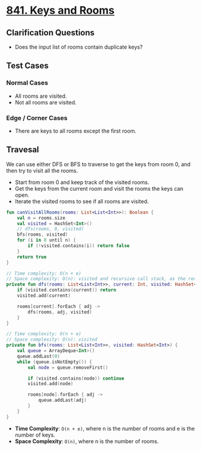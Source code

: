 # [841. Keys and Rooms](https://leetcode.com/problems/keys-and-rooms/)

## Clarification Questions
* Does the input list of rooms contain duplicate keys?
 
## Test Cases
### Normal Cases
* All rooms are visited.
* Not all rooms are visited.

### Edge / Corner Cases
* There are keys to all rooms except the first room.

## Travesal
We can use either DFS or BFS to traverse to get the keys from room 0, and then try to visit all the rooms.
* Start from room 0 and keep track of the visited rooms.
* Get the keys from the current room and visit the rooms the keys can open.
* Iterate the visited rooms to see if all rooms are visited.

```kotlin
fun canVisitAllRooms(rooms: List<List<Int>>): Boolean {
    val n = rooms.size
    val visited = HashSet<Int>()
    // dfs(rooms, 0, visited)
    bfs(rooms, visited)
    for (i in 0 until n) {
        if (!visited.contains(i)) return false
    }
    return true
}

// Time complexity: O(n + e)
// Space complexity: O(n): visited and recursive call stack, as the recursion goes as deep as the number of roooms.
private fun dfs(rooms: List<List<Int>>, current: Int, visited: HashSet<Int>) {
    if (visited.contains(current)) return
    visited.add(current)

    rooms[current].forEach { adj ->
        dfs(rooms, adj, visited)
    }
}

// Time complexity: O(n + e)
// Space complexity: O(n): visited
private fun bfs(rooms: List<List<Int>>, visited: HashSet<Int>) {
    val queue = ArrayDeque<Int>()
    queue.addLast(0)
    while (queue.isNotEmpty()) {
        val node = queue.removeFirst()

        if (visited.contains(node)) continue
        visited.add(node)

        rooms[node].forEach { adj -> 
            queue.addLast(adj)
        }
    }
}
```

* **Time Complexity**: `O(n + e)`, where n is the number of rooms and e is the number of keys.
* **Space Complexity**: `O(n)`, where n is the number of rooms.